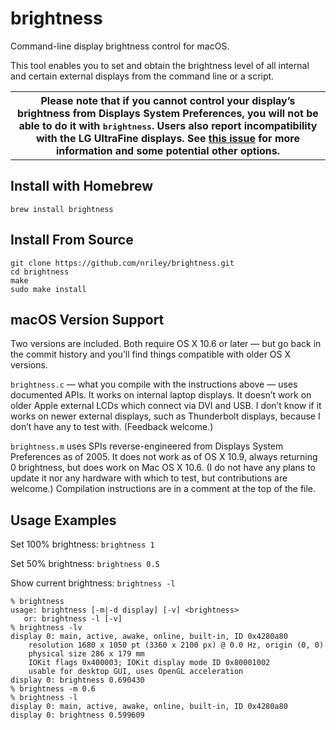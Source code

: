 brightness
==========

Command-line display brightness control for macOS.

This tool enables you to set and obtain the brightness level of all internal and certain external displays from the command line or a script.

<table><tr><th>
	Please note that if you cannot control your display’s brightness from Displays System Preferences, you will not be able to do it with <tt>brightness</tt>. Users also report incompatibility with the LG UltraFine displays. See <a href="https://github.com/nriley/brightness/issues/11">this issue</a> for more information and some potential other options.
</th></tr></table>

Install with Homebrew
--------------------

```brew install brightness```

Install From Source
------------------

```shell
git clone https://github.com/nriley/brightness.git
cd brightness
make
sudo make install
```

macOS Version Support
---------------------

Two versions are included.  Both require OS X 10.6 or later — but go back in the commit history and you’ll find things compatible with older OS X versions.

`brightness.c` — what you compile with the instructions above — uses documented APIs.  It works on internal laptop displays.  It doesn’t work on older Apple external LCDs which connect via DVI and USB.  I don’t know if it works on newer external displays, such as Thunderbolt displays, because I don’t have any to test with.  (Feedback welcome.)

`brightness.m` uses SPIs reverse-engineered from Displays System Preferences as of 2005.  It does not work as of OS X 10.9, always returning 0 brightness, but does work on Mac OS X 10.6.  (I do not have any plans to update it nor any hardware with which to test, but contributions are welcome.)  Compilation instructions are in a comment at the top of the file.

Usage Examples
-------

Set 100% brightness: ```brightness 1```

Set 50% brightness: ```brightness 0.5```

Show current brightness: ```brightness -l```

````
% brightness
usage: brightness [-m|-d display] [-v] <brightness>
   or: brightness -l [-v]
% brightness -lv
display 0: main, active, awake, online, built-in, ID 0x4280a80
	resolution 1680 x 1050 pt (3360 x 2100 px) @ 0.0 Hz, origin (0, 0)
	physical size 286 x 179 mm
	IOKit flags 0x400003; IOKit display mode ID 0x80001002
	usable for desktop GUI, uses OpenGL acceleration
display 0: brightness 0.690430
% brightness -m 0.6
% brightness -l    
display 0: main, active, awake, online, built-in, ID 0x4280a80
display 0: brightness 0.599609
````
